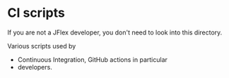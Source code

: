 <!--
  Copyright 2023, Gerwin Klein, Régis Décamps, Steve Rowe
  SPDX-License-Identifier: CC-BY-SA-4.0
-->

# CI scripts

If you are not a JFlex developer, you don't need to look into this directory.

Various scripts used by

- Continuous Integration, GitHub actions in particular
- developers.

